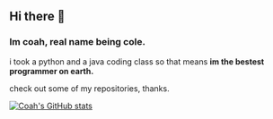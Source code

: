 ## Hi there 👋

### Im coah, real name being cole.

i took a python and a java coding class so that means **im the bestest programmer on earth.**

check out some of my repositories, thanks.

[![Coah's GitHub stats](https://github-readme-stats.vercel.app/api?username=coah80&show_icons=true&theme=radical)](https://github.com/anuraghazra/github-readme-stats)
